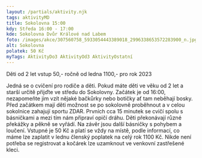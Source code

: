 ```yaml
---
layout: /partials/aktivity.njk
tags: aktivityMD
title: Sokolovna 15:00
kdy: Středa 16:00 - 17:00
kde: Sokolovna Dvůr Králové nad Labem
foto: /images/akce/307560758_5933054443389018_2996338653572283900_n.jpg
alt: Sokolovna
polatek: 50 Kč
myTags: AktivityDo3 AktivityOd3 AktivityOstatní
---
```

Děti od 2 let vstup 50,- ročně od ledna 1100,- pro rok 2023

Jedná se o cvičení pro rodiče a děti. Pokud máte děti ve věku od 2 let a starší určitě přijďte ve středu do Sokolovny. Začátek je od 16:00, nezapomeňte jim vzít nějaké bačkůrky nebo botičky ať tam neběhají bosky. Před začátkem mají děti možnost se po sokolovně proběhnout a v celou sokolnice zahajují sportu ZDAR. Prvních cca 15 minutek se cvičí spolu s básničkami a mezi tím nám připraví opičí dráhu. Děti překonávají různé překážky a pěkně se vyřádí. Na závěr jsou další básničky s pohybem a loučení. Vstupné je 50 Kč a platí se vždy na místě, podle informací, co máme lze zaplatit v lednu členský poplatek na celý rok 1100 Kč. Nikde není potřeba se registrovat a kočárek lze uzamknout ve venkovní zastřešené kleci.